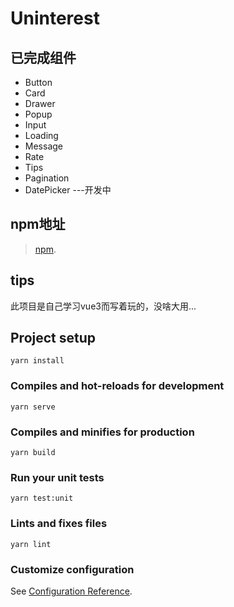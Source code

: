 # Uninterest

## 已完成组件
* Button
* Card
* Drawer
* Popup
* Input
* Loading
* Message
* Rate
* Tips
* Pagination
* DatePicker ---开发中

## npm地址
> [npm](https://www.npmjs.com/package/uninterest).

## tips
此项目是自己学习vue3而写着玩的，没啥大用...

## Project setup
```
yarn install
```
### Compiles and hot-reloads for development
```
yarn serve
```
### Compiles and minifies for production
```
yarn build
```
### Run your unit tests
```
yarn test:unit
```
### Lints and fixes files
```
yarn lint
```
### Customize configuration
See [Configuration Reference](https://cli.vuejs.org/config/).

